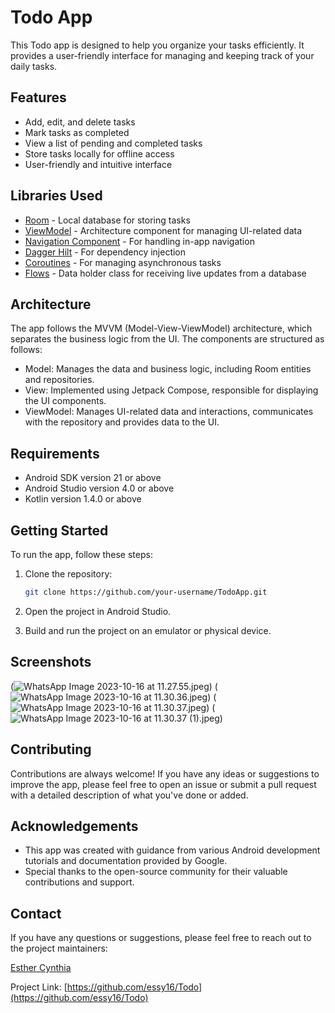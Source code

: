 # Todo App

This Todo app is designed to help you organize your tasks efficiently. It provides a user-friendly interface for managing and keeping track of your daily tasks.

## Features

- Add, edit, and delete tasks
- Mark tasks as completed
- View a list of pending and completed tasks
- Store tasks locally for offline access
- User-friendly and intuitive interface

## Libraries Used

- [Room](https://developer.android.com/training/data-storage/room) - Local database for storing tasks
- [ViewModel](https://developer.android.com/topic/libraries/architecture/viewmodel) - Architecture component for managing UI-related data
- [Navigation Component](https://developer.android.com/guide/navigation) - For handling in-app navigation
- [Dagger Hilt](https://dagger.dev/hilt/) - For dependency injection
- [Coroutines](https://developer.android.com/kotlin/coroutines) - For managing asynchronous tasks
- [Flows](https://developer.android.com/kotlin/flow) - Data holder class for receiving live updates from a database


## Architecture
The app follows the MVVM (Model-View-ViewModel) architecture, which separates the business logic from the UI. The components are structured as follows:

- Model: Manages the data and business logic, including Room entities and repositories.
- View: Implemented using Jetpack Compose, responsible for displaying the UI components.
- ViewModel: Manages UI-related data and interactions, communicates with the repository and provides data to the UI.

## Requirements

- Android SDK version 21 or above
- Android Studio version 4.0 or above
- Kotlin version 1.4.0 or above

## Getting Started

To run the app, follow these steps:

1. Clone the repository:

   ```bash
   git clone https://github.com/your-username/TodoApp.git
   ```

2. Open the project in Android Studio.

3. Build and run the project on an emulator or physical device.

## Screenshots
(![WhatsApp Image 2023-10-16 at 11.27.55.jpeg](videos%20and%20pics%2FWhatsApp%20Image%202023-10-16%20at%2011.27.55.jpeg))
(![WhatsApp Image 2023-10-16 at 11.30.36.jpeg](videos%20and%20pics%2FWhatsApp%20Image%202023-10-16%20at%2011.30.36.jpeg))
(![WhatsApp Image 2023-10-16 at 11.30.37.jpeg](videos%20and%20pics%2FWhatsApp%20Image%202023-10-16%20at%2011.30.37.jpeg))
(![WhatsApp Image 2023-10-16 at 11.30.37 (1).jpeg](videos%20and%20pics%2FWhatsApp%20Image%202023-10-16%20at%2011.30.37%20%281%29.jpeg))





## Contributing

Contributions are always welcome! If you have any ideas or suggestions to improve the app, please feel free to open an issue or submit a pull request with a detailed description of what you've done or added.



## Acknowledgements

- This app was created with guidance from various Android development tutorials and documentation provided by Google.
- Special thanks to the open-source community for their valuable contributions and support.

## Contact

If you have any questions or suggestions, please feel free to reach out to the project maintainers:

[Esther Cynthia](mailto:essyc14@gmail.com)

Project Link: [https://github.com/essy16/Todo](https://github.com/essy16/Todo)
